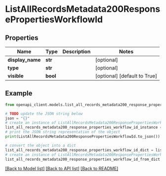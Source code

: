 # ListAllRecordsMetadata200ResponsePropertiesWorkflowId


## Properties

Name | Type | Description | Notes
------------ | ------------- | ------------- | -------------
**display_name** | **str** |  | [optional] 
**type** | **str** |  | [optional] 
**visible** | **bool** |  | [optional] [default to True]

## Example

```python
from openapi_client.models.list_all_records_metadata200_response_properties_workflow_id import ListAllRecordsMetadata200ResponsePropertiesWorkflowId

# TODO update the JSON string below
json = "{}"
# create an instance of ListAllRecordsMetadata200ResponsePropertiesWorkflowId from a JSON string
list_all_records_metadata200_response_properties_workflow_id_instance = ListAllRecordsMetadata200ResponsePropertiesWorkflowId.from_json(json)
# print the JSON string representation of the object
print(ListAllRecordsMetadata200ResponsePropertiesWorkflowId.to_json())

# convert the object into a dict
list_all_records_metadata200_response_properties_workflow_id_dict = list_all_records_metadata200_response_properties_workflow_id_instance.to_dict()
# create an instance of ListAllRecordsMetadata200ResponsePropertiesWorkflowId from a dict
list_all_records_metadata200_response_properties_workflow_id_from_dict = ListAllRecordsMetadata200ResponsePropertiesWorkflowId.from_dict(list_all_records_metadata200_response_properties_workflow_id_dict)
```
[[Back to Model list]](../README.md#documentation-for-models) [[Back to API list]](../README.md#documentation-for-api-endpoints) [[Back to README]](../README.md)


